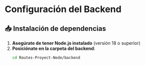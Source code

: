 # Configuración del Backend

## 📥 Instalación de dependencias

1. **Asegúrate de tener Node.js instalado** (versión 18 o superior)
2. **Posiciónate en la carpeta del backend**:
   ```bash
   cd Routes-Proyect-Node/backend
